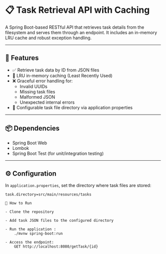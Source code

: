# 📋 Task Retrieval API with Caching

A Spring Boot-based RESTful API that retrieves task details from the filesystem and serves them through an endpoint. It includes an in-memory LRU cache and robust exception handling.

---

## 🚀 Features

- ✅ Retrieve task data by ID from JSON files
- 🧠 LRU in-memory caching (Least Recently Used)
- ❌ Graceful error handling for:
    - Invalid UUIDs
    - Missing task files
    - Malformed JSON
    - Unexpected internal errors
- 🔧 Configurable task file directory via application properties

---

## 📦 Dependencies

- Spring Boot Web
- Lombok
- Spring Boot Test (for unit/integration testing)

---

## ⚙️ Configuration

In `application.properties`, set the directory where task files are stored:

```properties
task.directory=src/main/resources/tasks

🧪 How to Run

- Clone the repository

- Add task JSON files to the configured directory

- Run the application :
    ./mvnw spring-boot:run
    
- Access the endpoint:
    GET http://localhost:8080/getTask/{id}

